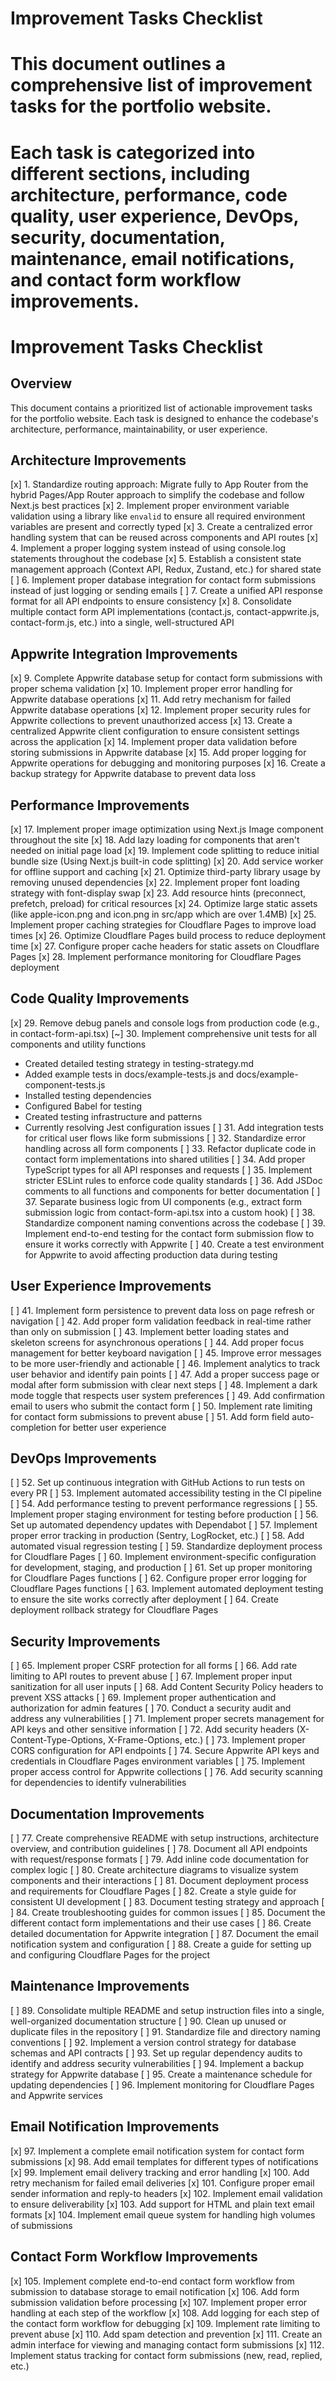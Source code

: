 # Improvement Tasks Checklist
# This document outlines a comprehensive list of improvement tasks for the portfolio website.
# Each task is categorized into different sections, including architecture, performance, code quality, user experience, DevOps, security, documentation, maintenance, email notifications, and contact form workflow improvements.

# Improvement Tasks Checklist

## Overview

This document contains a prioritized list of actionable improvement tasks for the portfolio website. Each task is designed to enhance the codebase's architecture, performance, maintainability, or user experience.

## Architecture Improvements

[x] 1. Standardize routing approach: Migrate fully to App Router from the hybrid Pages/App Router approach to simplify the codebase and follow Next.js best practices
[x] 2. Implement proper environment variable validation using a library like `envalid` to ensure all required environment variables are present and correctly typed
[x] 3. Create a centralized error handling system that can be reused across components and API routes
[x] 4. Implement a proper logging system instead of using console.log statements throughout the codebase
[x] 5. Establish a consistent state management approach (Context API, Redux, Zustand, etc.) for shared state
[ ] 6. Implement proper database integration for contact form submissions instead of just logging or sending emails
[ ] 7. Create a unified API response format for all API endpoints to ensure consistency
[x] 8. Consolidate multiple contact form API implementations (contact.js, contact-appwrite.js, contact-form.js, etc.) into a single, well-structured API

## Appwrite Integration Improvements

[x] 9. Complete Appwrite database setup for contact form submissions with proper schema validation
[x] 10. Implement proper error handling for Appwrite database operations
[x] 11. Add retry mechanism for failed Appwrite database operations
[x] 12. Implement proper security rules for Appwrite collections to prevent unauthorized access
[x] 13. Create a centralized Appwrite client configuration to ensure consistent settings across the application
[x] 14. Implement proper data validation before storing submissions in Appwrite database
[x] 15. Add proper logging for Appwrite operations for debugging and monitoring purposes
[x] 16. Create a backup strategy for Appwrite database to prevent data loss

## Performance Improvements

[x] 17. Implement proper image optimization using Next.js Image component throughout the site
[x] 18. Add lazy loading for components that aren't needed on initial page load
[x] 19. Implement code splitting to reduce initial bundle size (Using Next.js built-in code splitting)
[x] 20. Add service worker for offline support and caching
[x] 21. Optimize third-party library usage by removing unused dependencies
[x] 22. Implement proper font loading strategy with font-display swap
[x] 23. Add resource hints (preconnect, prefetch, preload) for critical resources
[x] 24. Optimize large static assets (like apple-icon.png and icon.png in src/app which are over 1.4MB)
[x] 25. Implement proper caching strategies for Cloudflare Pages to improve load times
[x] 26. Optimize Cloudflare Pages build process to reduce deployment time
[x] 27. Configure proper cache headers for static assets on Cloudflare Pages
[x] 28. Implement performance monitoring for Cloudflare Pages deployment

## Code Quality Improvements

[x] 29. Remove debug panels and console logs from production code (e.g., in contact-form-api.tsx)
[~] 30. Implement comprehensive unit tests for all components and utility functions
   - Created detailed testing strategy in testing-strategy.md
   - Added example tests in docs/example-tests.js and docs/example-component-tests.js
   - Installed testing dependencies
   - Configured Babel for testing
   - Created testing infrastructure and patterns
   - Currently resolving Jest configuration issues
[ ] 31. Add integration tests for critical user flows like form submissions
[ ] 32. Standardize error handling across all form components
[ ] 33. Refactor duplicate code in contact form implementations into shared utilities
[ ] 34. Add proper TypeScript types for all API responses and requests
[ ] 35. Implement stricter ESLint rules to enforce code quality standards
[ ] 36. Add JSDoc comments to all functions and components for better documentation
[ ] 37. Separate business logic from UI components (e.g., extract form submission logic from contact-form-api.tsx into a custom hook)
[ ] 38. Standardize component naming conventions across the codebase
[ ] 39. Implement end-to-end testing for the contact form submission flow to ensure it works correctly with Appwrite
[ ] 40. Create a test environment for Appwrite to avoid affecting production data during testing

## User Experience Improvements

[ ] 41. Implement form persistence to prevent data loss on page refresh or navigation
[ ] 42. Add proper form validation feedback in real-time rather than only on submission
[ ] 43. Implement better loading states and skeleton screens for asynchronous operations
[ ] 44. Add proper focus management for better keyboard navigation
[ ] 45. Improve error messages to be more user-friendly and actionable
[ ] 46. Implement analytics to track user behavior and identify pain points
[ ] 47. Add a proper success page or modal after form submission with clear next steps
[ ] 48. Implement a dark mode toggle that respects user system preferences
[ ] 49. Add confirmation email to users who submit the contact form
[ ] 50. Implement rate limiting for contact form submissions to prevent abuse
[ ] 51. Add form field auto-completion for better user experience

## DevOps Improvements

[ ] 52. Set up continuous integration with GitHub Actions to run tests on every PR
[ ] 53. Implement automated accessibility testing in the CI pipeline
[ ] 54. Add performance testing to prevent performance regressions
[ ] 55. Implement proper staging environment for testing before production
[ ] 56. Set up automated dependency updates with Dependabot
[ ] 57. Implement proper error tracking in production (Sentry, LogRocket, etc.)
[ ] 58. Add automated visual regression testing
[ ] 59. Standardize deployment process for Cloudflare Pages
[ ] 60. Implement environment-specific configuration for development, staging, and production
[ ] 61. Set up proper monitoring for Cloudflare Pages functions
[ ] 62. Configure proper error logging for Cloudflare Pages functions
[ ] 63. Implement automated deployment testing to ensure the site works correctly after deployment
[ ] 64. Create deployment rollback strategy for Cloudflare Pages

## Security Improvements

[ ] 65. Implement proper CSRF protection for all forms
[ ] 66. Add rate limiting to API routes to prevent abuse
[ ] 67. Implement proper input sanitization for all user inputs
[ ] 68. Add Content Security Policy headers to prevent XSS attacks
[ ] 69. Implement proper authentication and authorization for admin features
[ ] 70. Conduct a security audit and address any vulnerabilities
[ ] 71. Implement proper secrets management for API keys and other sensitive information
[ ] 72. Add security headers (X-Content-Type-Options, X-Frame-Options, etc.)
[ ] 73. Implement proper CORS configuration for API endpoints
[ ] 74. Secure Appwrite API keys and credentials in Cloudflare Pages environment variables
[ ] 75. Implement proper access control for Appwrite collections
[ ] 76. Add security scanning for dependencies to identify vulnerabilities

## Documentation Improvements

[ ] 77. Create comprehensive README with setup instructions, architecture overview, and contribution guidelines
[ ] 78. Document all API endpoints with request/response formats
[ ] 79. Add inline code documentation for complex logic
[ ] 80. Create architecture diagrams to visualize system components and their interactions
[ ] 81. Document deployment process and requirements for Cloudflare Pages
[ ] 82. Create a style guide for consistent UI development
[ ] 83. Document testing strategy and approach
[ ] 84. Create troubleshooting guides for common issues
[ ] 85. Document the different contact form implementations and their use cases
[ ] 86. Create detailed documentation for Appwrite integration
[ ] 87. Document the email notification system and configuration
[ ] 88. Create a guide for setting up and configuring Cloudflare Pages for the project

## Maintenance Improvements

[ ] 89. Consolidate multiple README and setup instruction files into a single, well-organized documentation structure
[ ] 90. Clean up unused or duplicate files in the repository
[ ] 91. Standardize file and directory naming conventions
[ ] 92. Implement a version control strategy for database schemas and API contracts
[ ] 93. Set up regular dependency audits to identify and address security vulnerabilities
[ ] 94. Implement a backup strategy for Appwrite database
[ ] 95. Create a maintenance schedule for updating dependencies
[ ] 96. Implement monitoring for Cloudflare Pages and Appwrite services

## Email Notification Improvements

[x] 97. Implement a complete email notification system for contact form submissions
[x] 98. Add email templates for different types of notifications
[x] 99. Implement email delivery tracking and error handling
[x] 100. Add retry mechanism for failed email deliveries
[x] 101. Configure proper email sender information and reply-to headers
[x] 102. Implement email validation to ensure deliverability
[x] 103. Add support for HTML and plain text email formats
[x] 104. Implement email queue system for handling high volumes of submissions

## Contact Form Workflow Improvements

[x] 105. Implement complete end-to-end contact form workflow from submission to database storage to email notification
[x] 106. Add form submission validation before processing
[x] 107. Implement proper error handling at each step of the workflow
[x] 108. Add logging for each step of the contact form workflow for debugging
[x] 109. Implement rate limiting to prevent abuse
[x] 110. Add spam detection and prevention
[x] 111. Create an admin interface for viewing and managing contact form submissions
[x] 112. Implement status tracking for contact form submissions (new, read, replied, etc.)

